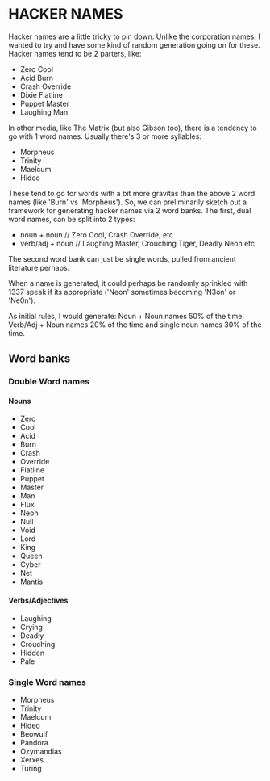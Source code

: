 # HACKER NAMES

Hacker names are a little tricky to pin down. Unlike the corporation names, I wanted to try and have some kind of random generation going on for these. Hacker names tend to be 2 parters, like:

- Zero Cool
- Acid Burn
- Crash Override
- Dixie Flatline
- Puppet Master
- Laughing Man

In other media, like The Matrix (but also Gibson too), there is a tendency to go with 1 word names. Usually there's 3 or more syllables:

- Morpheus
- Trinity
- Maelcum
- Hideo

These tend to go for words with a bit more gravitas than the above 2 word names (like 'Burn' vs 'Morpheus'). So, we can preliminarily sketch out a framework for generating hacker names via 2 word banks. The first, dual word names, can be split into 2 types:

 - noun + noun // Zero Cool, Crash Override, etc
 - verb/adj + noun // Laughing Master, Crouching Tiger, Deadly Neon etc

The second word bank can just be single words, pulled from ancient literature perhaps.

When a name is generated, it could perhaps be randomly sprinkled with 1337 speak if its appropriate ('Neon' sometimes becoming 'N3on' or 'Ne0n').

As initial rules, I would generate: Noun + Noun names 50% of the time, Verb/Adj + Noun names 20% of the time and single noun names 30% of the time.

 ## Word banks
 
 ###  Double Word names
 
 #### Nouns
 - Zero
 - Cool
 - Acid
 - Burn
 - Crash
 - Override
 - Flatline
 - Puppet
 - Master
 - Man
 - Flux
 - Neon
 - Null
 - Void
 - Lord
 - King
 - Queen
 - Cyber
 - Net
 - Mantis

 #### Verbs/Adjectives
 - Laughing
 - Crying
 - Deadly
 - Crouching
 - Hidden
 - Pale

 ### Single Word names
 - Morpheus
 - Trinity
 - Maelcum
 - Hideo
 - Beowulf
 - Pandora
 - Ozymandias
 - Xerxes
 - Turing
